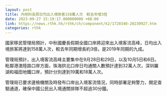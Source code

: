 ```yaml
---
layout: post
title: 內地料長假日均出入境旅客158萬人次　較去年增3倍
date: 2023-09-27 15:19:17.000000000 +08:00
link: https://news.rthk.hk/rthk/ch/component/k2/1720340-20230927.htm
categories: rthk
---
```


國家移民管理局預計，中秋國慶長假期全國口岸將迎來出入境客流高峰，日均出入境旅客將達到158萬人次，較去年同期增長約3倍，是2019年同期的九成。 

管理局預計，出入境客流高峰主要集中在9月28日和29日，以及10月5日和6日。毗鄰港澳陸路口岸方面，珠海拱北口岸日均通關人數預計達到32萬人次，深圳羅湖和福田地鐵口岸，預計分別達到19萬和18萬人次。 

管理局已要求邊檢機關及時發布口岸出入境客流情況，同時部署足夠警力，開足查驗通道，確保中國公民出入境通關排隊不超過30分鐘。
